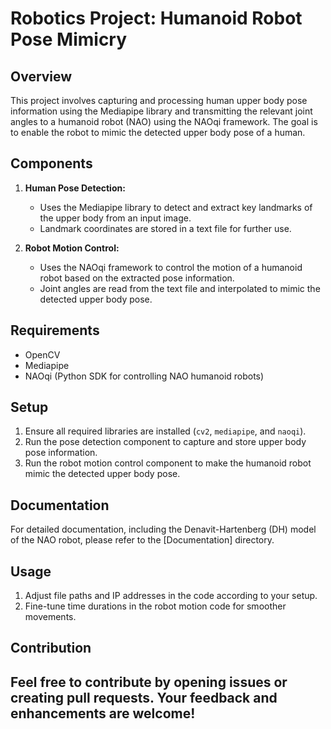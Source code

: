 # Robotics Project: Humanoid Robot Pose Mimicry

## Overview
This project involves capturing and processing human upper body pose information using the Mediapipe library and transmitting the relevant joint angles to a humanoid robot (NAO) using the NAOqi framework. The goal is to enable the robot to mimic the detected upper body pose of a human.

## Components
1. **Human Pose Detection:**
   - Uses the Mediapipe library to detect and extract key landmarks of the upper body from an input image.
   - Landmark coordinates are stored in a text file for further use.

2. **Robot Motion Control:**
   - Uses the NAOqi framework to control the motion of a humanoid robot based on the extracted pose information.
   - Joint angles are read from the text file and interpolated to mimic the detected upper body pose.

## Requirements
- OpenCV
- Mediapipe
- NAOqi (Python SDK for controlling NAO humanoid robots)

## Setup
1. Ensure all required libraries are installed (`cv2`, `mediapipe`, and `naoqi`).
2. Run the pose detection component to capture and store upper body pose information.
3. Run the robot motion control component to make the humanoid robot mimic the detected upper body pose.

## Documentation
For detailed documentation, including the Denavit-Hartenberg (DH) model of the NAO robot, please refer to the [Documentation] directory.

## Usage
1. Adjust file paths and IP addresses in the code according to your setup.
2. Fine-tune time durations in the robot motion code for smoother movements.

## Contribution
Feel free to contribute by opening issues or creating pull requests. Your feedback and enhancements are welcome!
---


